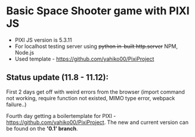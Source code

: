 # Basic Space Shooter game with PIXI JS

- PIXI JS version is 5.3.11
- For localhost testing server using ~~python in-built http.server~~ NPM, Node.js
- Used template - https://github.com/yahiko00/PixiProject

## Status update (11.8 - 11.12):
First 2 days get off with weird errors from the browser (import command not working, require function not existed, MIMO type error, webpack failure..)

Fourth day getting a boilertemplate for PIXI - https://github.com/yahiko00/PixiProject.
The new and current version can be found on the **'0.1' branch**.
